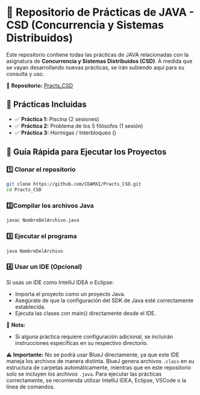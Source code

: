 # 📌 Repositorio de Prácticas de JAVA - CSD (Concurrencia y Sistemas Distribuidos)  

Este repositorio contiene todas las prácticas de JAVA relacionadas con la asignatura de **Concurrencia y Sistemas Distribuidos (CSD)**. A medida que se vayan desarrollando nuevas prácticas, se irán subiendo aquí para su consulta y uso.  

🔗 **Repositorio:** [Practs_CSD](https://github.com/CDAMXI/Practs_CSD.git)  

## 📂 Prácticas Incluidas
- ✅ **Práctica 1:** Piscina  (2 sesiones)
- ✅ **Práctica 2:** Problema de los 5 filósofos (1 sesión)
- ✅ **Práctica 3:** Hormigas / Interbloqueo ()

## 🚀 Guía Rápida para Ejecutar los Proyectos  

### 1️⃣ Clonar el repositorio  
```bash
git clone https://github.com/CDAMXI/Practs_CSD.git
cd Practs_CSD
```
### 2️⃣Compilar los archivos Java
```bash
javac NombreDelArchivo.java
```
### 3️⃣ Ejecutar el programa
```bash
java NombreDelArchivo
```
### 4️⃣ Usar un IDE (Opcional)
Si usas un IDE como IntelliJ IDEA o Eclipse:
- Importa el proyecto como un proyecto Java.
- Asegúrate de que la configuración del SDK de Java esté correctamente establecida.
- Ejecuta las clases con main() directamente desde el IDE.

📌 **Nota:** 
- Si alguna práctica requiere configuración adicional, se incluirán instrucciones específicas en su respectivo directorio.

⚠️ **Importante:** No se podrá usar BlueJ directamente, ya que este IDE maneja los archivos de manera distinta. BlueJ genera archivos ```.class``` en su estructura de carpetas automáticamente, mientras que en este repositorio solo se incluyen los archivos ```.java```. Para ejecutar las prácticas correctamente, se recomienda utilizar IntelliJ IDEA, Eclipse, VSCode o la línea de comandos.

